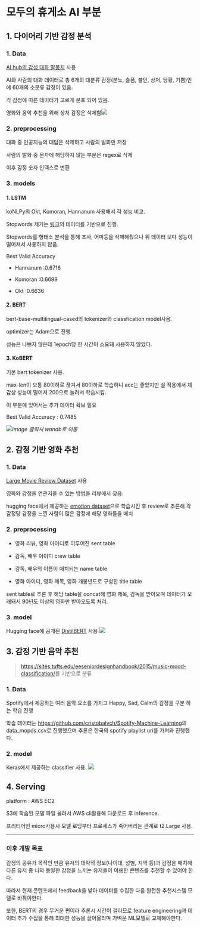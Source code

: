 # 모두의 휴게소 AI 부분

## 1. 다이어리 기반 감정 분석

### 1. Data
[AI hub의 감성 대화 말뭉치](https://aihub.or.kr/aidata/7978) 사용 

AI와 사람의 대화 데이터로 총 6개의 대분류 감정(분노, 슬픔, 불안, 상처, 당황, 기쁨)안에 60개의 소분류 감정이 있음.

각 감정에 따른 데이터가 고르게 분포 되어 있음.  

영화와 음악 추천을 위해 상처 감정은 삭제함![](https://images.velog.io/images/yerimch/post/daa31f66-909f-4081-8fbd-b7efd520ba7c/image.png)

### 2. preprocessing
대화 중 인공지능의 대답은 삭제하고 사람의 발화만 저장

사람의 발화 중 문자에 해당하지 않는 부분은 regex로 삭제

이후 감정 숫자 인덱스로 변환

### 3. models

#### 1. LSTM
koNLPy의 Okt, Komoran, Hannanum 사용해서 각 성능 비교.

Stopwords 제거는 [링크](https://www.ranks.nl/stopwords/korean)의 데이터를 기반으로 진행.

Stopwords를 형태소 분석을 통해 조사, 어미등을 삭제해줬으나 위 데이터 보다 성능이 떨어져서 사용하지 않음.

Best Valid Accuracy

- Hannanum :0.6716

- Komoran :0.6699

- Okt :0.6636

#### 2. BERT
bert-base-multilingual-cased의 tokenizer와 classfication model사용.

optimizer는 Adam으로 진행.

성능은 나쁘지 않은데 1epoch당 한 시간이 소요돼 사용하지 않았다.

#### 3. KoBERT
기본 bert tokenizer 사용.

max-len이 보통 80이하로 끊겨서 80이하로 학습하니 acc는 좋았지만 실 적용에서 체감상 성능이 떨어져 200으로 늘려서 학습시킴.

이 부분에 있어서는 추가 데이터 확보 필요

Best Valid Accuracy : 0.7485

[![](https://images.velog.io/images/yerimch/post/24b54f10-8606-4f85-b711-7e7d9c6cedec/Section-2-Panel-1-xa1da7868.png)](https://wandb.ai/yerim/2022SCHackathon?workspace=user-yerim)_image 클릭시 wandb로 이동_
## 2. 감정 기반 영화 추천

### 1. Data
[Large Movie Review Dataset](https://ai.stanford.edu/~amaas/data/sentiment/) 사용

영화와 감정을 연관지을 수 있는 방법을 리뷰에서 찾음.

hugging face에서 제공하는 [emotion dataset](https://huggingface.co/datasets/emotion)으로 학습시킨 후 review로 추론해 각 감정당 감정을 느낀 사람이 많은 감정에 해당 영화들을 매치

### 2. preprocessing
- 영화 리뷰, 영화 아이디로 이루어진 sent table

- 감독, 배우 아이디 crew table

- 감독, 배우의 이름이 매치되는 name table

- 영화 아이디, 영화 제목, 영화 개봉년도로 구성된 title table

sent table로 추론 후 해당 table을 concat해 영화 제목, 감독을 받아오며 데이터가 오래돼서 90년도 이상의 영화만 받아오도록 처리.
### 3. model
Hugging face에 공개된 [DistilBERT](https://huggingface.co/docs/transformers/model_doc/distilbert) 사용
![](https://images.velog.io/images/yerimch/post/2aab44f8-25f9-4a58-a148-d393c5b9b27d/image.png)
## 3. 감정 기반 음악 추천
><https://sites.tufts.edu/eeseniordesignhandbook/2015/music-mood-classification/>를 기반으로 분류

### 1. Data
Spotify에서 제공하는 여러 음악 요소를 가지고 Happy, Sad, Calm의 감정을 구분 하는 학습 진행

학습 데이터는 <https://github.com/cristobalvch/Spotify-Machine-Learning>의 data_mopds.csv로 진행했으며 추론은 한국의 spotify playlist uri를 가져와 진행했다.
### 2. model
Keras에서 제공하는 classifier 사용.
![](https://images.velog.io/images/yerimch/post/c394c51b-4e51-446b-a5f9-203592b4c7c6/image.png)
## 4. Serving

platform : AWS EC2

S3에 학습된 모델 파일 올려서 AWS cli활용해 다운로드 후 inference.

프리티어인 micro사용시 모델 로딩부터 프로세스가 죽어버리는 관계로 t2.Large 사용.

---
### 이후 개발 목표

감정의 공유가 목적인 만큼 유저의 대략적 정보(나이대, 성별, 지역 등)과 감정을 매치해 다른 유저 중 나와 동일한 감정을 느끼는 유저들이 이용한 콘텐츠를 추천할 수 있어야 한다.

따라서 현재 콘텐츠에서 feedback을 받아 데이터를 수집한 다음 완전한 추천시스템 모델로 바꿔야한다.

또한, BERT의 경우 무거운 편이라 추론시 시간이 걸리므로 feature engineering과 데이터 추가 수집을 통해 최대한 성능을 끌어올리며 가벼운 ML모델로 교체해야한다. 
